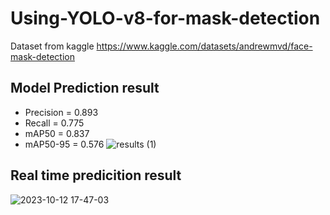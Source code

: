 # Using-YOLO-v8-for-mask-detection
Dataset from kaggle  https://www.kaggle.com/datasets/andrewmvd/face-mask-detection

## Model Prediction result
* Precision = 0.893
* Recall = 0.775
* mAP50 = 0.837
* mAP50-95 = 0.576
![results (1)](https://github.com/Eason0227/Using-YOLO-v8-for-mask-detection/assets/102510341/47858681-cb68-4e22-87af-c8bd25e41bc3)

## Real time predicition result
![2023-10-12 17-47-03](https://github.com/Eason0227/Using-YOLO-v8-for-mask-detection/assets/102510341/07667b88-8077-4224-b6d6-3a552be47822)
